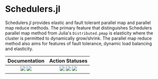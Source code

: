 # Schedulers.jl

Schedulers.jl provides elastic and fault tolerant parallel map and parallel map reduce methods.
The primary feature that distinguishes Schedulers parallel map method from Julia's `Distributed.pmap`
is elasticity where the cluster is permitted to dynamically grow/shrink. The parallel map reduce
method also aims for features of fault tolerance, dynamic load balancing and elasticity.

| **Documentation** | **Action Statuses** |
|:---:|:---:|
| [![][docs-dev-img]][docs-dev-url] [![][docs-stable-img]][docs-stable-url] | [![][doc-build-status-img]][doc-build-status-url] [![][build-status-img]][build-status-url] [![][code-coverage-img]][code-coverage-results] |


[docs-dev-img]: https://img.shields.io/badge/docs-dev-blue.svg
[docs-dev-url]: https://chevronetc.github.io/Schedulers.jl/dev/

[docs-stable-img]: https://img.shields.io/badge/docs-stable-blue.svg
[docs-stable-url]: https://ChevronETC.github.io/Schedulers.jl/stable

[doc-build-status-img]: https://github.com/ChevronETC/Schedulers.jl/workflows/Documentation/badge.svg
[doc-build-status-url]: https://github.com/ChevronETC/Schedulers.jl/actions?query=workflow%3ADocumentation

[build-status-img]: https://github.com/ChevronETC/Schedulers.jl/workflows/Tests/badge.svg
[build-status-url]: https://github.com/ChevronETC/Schedulers.jl/actions?query=workflow%3A"Tests"

[code-coverage-img]: https://codecov.io/gh/ChevronETC/Schedulers.jl/branch/master/graph/badge.svg
[code-coverage-results]: https://codecov.io/gh/ChevronETC/Schedulers.jl
